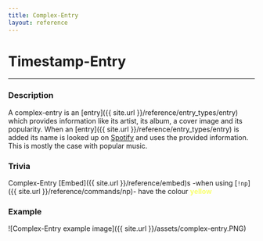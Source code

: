 ```yaml
---
title: Complex-Entry
layout: reference
---
```

# Timestamp-Entry
---
### Description
A complex-entry is an [entry]({{ site.url }}/reference/entry_types/entry) which provides information like its artist, its album, a cover image and its popularity. When an [entry]({{ site.url }}/reference/entry_types/entry) is added its name is looked up on [Spotify](https://www.spotify.com/) and uses the provided information. This is mostly the case with popular music.
### Trivia
Complex-Entry [Embed]({{ site.url }}/reference/embed)s -when using [`!np`]({{ site.url }}/reference/commands/np)- have the colour **<span style="color:#F9FF6E">yellow</span>**
### Example
![Complex-Entry example image]({{ site.url }}/assets/complex-entry.PNG)
